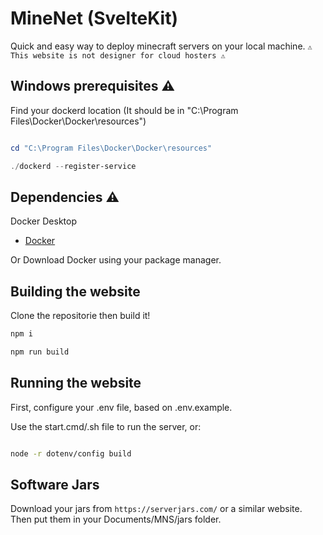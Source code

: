 # MineNet (SvelteKit)

Quick and easy way to deploy minecraft servers on your local machine.
`⚠ This website is not designer for cloud hosters ⚠`

## Windows prerequisites ⚠

Find your dockerd location
(It should be in "C:\Program Files\Docker\Docker\resources")

```powershell

cd "C:\Program Files\Docker\Docker\resources"

./dockerd --register-service

```

## Dependencies ⚠

Docker Desktop
- [Docker](https://www.docker.com/)

Or Download Docker using your package manager.

## Building the website


Clone the repositorie then build it!

```bash
npm i

npm run build
```

## Running the website

First, configure your .env file, based on .env.example.

Use the start.cmd/.sh file to run the server, or:
```bash

node -r dotenv/config build

```

## Software Jars

Download your jars from `https://serverjars.com/` or a similar website.
Then put them in your Documents/MNS/jars folder.